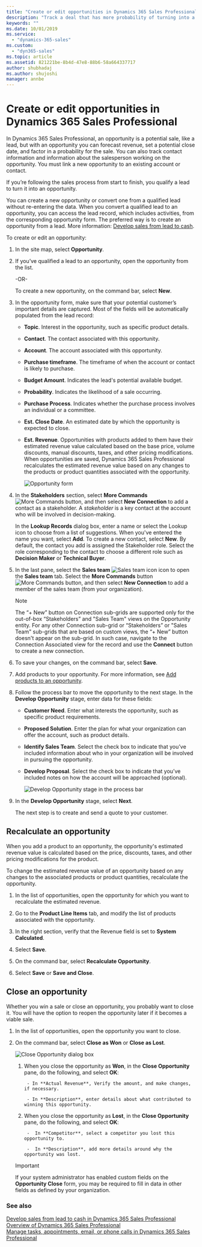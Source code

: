```yaml
---
title: "Create or edit opportunities in Dynamics 365 Sales Professional | MicrosoftDocs"
description: "Track a deal that has more probability of turning into a business as an opportunity in Dynamics 365 Sales Professional."
keywords: ""
ms.date: 10/01/2019
ms.service:
  - "dynamics-365-sales"
ms.custom:
  - "dyn365-sales"
ms.topic: article
ms.assetid: 821221be-8b4d-47e8-88b6-58a664337717
author: shubhadaj
ms.author: shujoshi
manager: annbe
---
```


# Create or edit opportunities in Dynamics 365 Sales Professional

In Dynamics 365 Sales Professional, an opportunity is a potential sale, like a lead, but with an opportunity you can forecast revenue, set a potential close date, and factor in a probability for the sale. You can also track contact information and information about the salesperson working on the opportunity.
You must link a new opportunity to an existing account or contact.

If you’re following the sales process from start to finish, you qualify a lead to turn it into an opportunity.

You can create a new opportunity or convert one from a qualified lead without re-entering the data. When you convert a qualified lead to an opportunity, you can access the lead record, which includes activities, from the corresponding opportunity form. The preferred way is to create an opportunity from a lead. More information: [Develop sales from lead to cash](develop-sales-lead-to-cash-sales-professional.md).


To create or edit an opportunity:

1. In the site map, select **Opportunity**.

2. If you’ve qualified a lead to an opportunity, open the opportunity from the list.

    -OR-

    To create a new opportunity, on the command bar, select **New**.

 3. In the opportunity form, make sure that your potential customer’s important details are captured. Most of the fields will be automatically populated from the lead record:

    -   **Topic**. Interest in the opportunity, such as specific product details.

    -   **Contact**. The contact associated with this opportunity.

    -   **Account**. The account associated with this opportunity.

    -   **Purchase timeframe**. The timeframe of when the account or contact is likely to purchase.

    -   **Budget Amount**. Indicates the lead's potential available budget.

    -   **Probability**. Indicates the likelihood of a sale occurring.

    -   **Purchase Process**. Indicates whether the purchase process involves an individual or a committee.

    -   **Est. Close Date**. An estimated date by which the opportunity is expected to close.

    -   **Est. Revenue**. Opportunities with products added to them have their estimated revenue value calculated based on the base price, volume discounts, manual discounts, taxes, and other pricing modifications. When opportunities are saved, Dynamics 365 Sales Professional recalculates the estimated revenue value based on any changes to the products or product quantities associated with the opportunity.

        ![Opportunity form](media/opportunity-form.png "Opportunity form")

4.  In the **Stakeholders** section, select **More Commands** ![More Commands button](media/more-commands-button.png "More Commands button"), and then select **New Connection** to add a contact as a stakeholder. A *stakeholder* is a key contact at the account who will be involved in decision-making.

    In the **Lookup Records** dialog box, enter a name or select the Lookup icon to choose from a list of suggestions. When you've entered the name you want, select **Add**. To create a new contact, select **New**. By default, the contact you add is assigned the Stakeholder role. Select the role corresponding to the contact to choose a different role such as **Decision Maker** or **Technical Buyer**.

5.  In the last pane, select the **Sales team** ![Sales team icon](media/sales-team-icon.png "Sales team icon") icon to open the **Sales team** tab. Select the **More Commands** button ![More Commands button](media/more-commands-button.png "More Commands"), and then select **New Connection** to add a member of the sales team (from your organization).

    > [!NOTE]
    > The “+ New” button on Connection sub-grids are supported only for the out-of-box “Stakeholders” and "Sales Team" views on the Opportunity entity. For any other Connection sub-grid or “Stakeholders” or "Sales Team" sub-grids that are based on custom views, the “+ New” button doesn't appear on the sub-grid. In such case, navigate to the Connection Associated view for the record and use the **Connect** button to create a new connection. 

6.  To save your changes, on the command bar, select **Save**.

7.  Add products to your opportunity. For more information, see [Add products to an opportunity](add-products-opportunity-sp.md).

8.  Follow the process bar to move the opportunity to the next stage. In the **Develop Opportunity** stage, enter data for these fields:

    -   **Customer Need**. Enter what interests the opportunity, such as specific product requirements.

    -   **Proposed Solution**. Enter the plan for what your organization can offer the account, such as product details.

    -   **Identify Sales Team**. Select the check box to indicate that you’ve included information about who in your organization will be involved in pursuing the opportunity.

    -   **Develop Proposal**. Select the check box to indicate that you’ve included notes on how the account will be approached (optional).

        ![Develop Opportunity stage in the process bar](media/develop-opportunity-stage-bpf.png "Develop Opportunity stage in the process bar")

9.  In the **Develop Opportunity** stage, select **Next**.

    The next step is to create and send a quote to your customer. 

## Recalculate an opportunity

When you add a product to an opportunity, the opportunity's estimated revenue value is calculated based on the price, discounts, taxes, and other pricing modifications for the product.

To change the estimated revenue value of an opportunity based on any changes to the associated products or product quantities, recalculate the opportunity.

1.  In the list of opportunities, open the opportunity for which you want to recalculate the estimated revenue.

2.  Go to the **Product Line Items** tab, and modify the list of products
    associated with the opportunity.

3.  In the right section, verify that the Revenue field is set to **System Calculated**.

4.  Select **Save**.

5.  On the command bar, select **Recalculate Opportunity**.

6.  Select **Save** or **Save and Close**.

## Close an opportunity

Whether you win a sale or close an opportunity, you probably want to close it. You will have the option to reopen the opportunity later if it becomes a viable sale.

1.  In the list of opportunities, open the opportunity you want to close.

2.  On the command bar, select **Close as Won** or **Close as Lost**.

    ![Close Opportunity dialog box](media/close-opportunity-dialog-box.png "Close Opportunity dialog box")

    1. When you close the opportunity as **Won**, in the **Close Opportunity** pane, do the following, and select **OK**:

            - In **Actual Revenue**, Verify the amount, and make changes, if necessary.

            - In **Description**, enter details about what contributed to winning this opportunity. 

    2. When you close the opportunity as **Lost**, in the **Close Opportunity** pane, do the following, and select **OK**:

            -  In **Competitor**, select a competitor you lost this opportunity to.

            -  In **Description**, add more details around why the opportunity was lost.

    > [!IMPORTANT]
    > If your system administrator has enabled custom fields on the **Opportunity Close** form, you may be required to fill in data in other fields as defined by your organization. 

### See also

[Develop sales from lead to cash in Dynamics 365 Sales Professional](develop-sales-lead-to-cash-sales-professional.md)  
[Overview of Dynamics 365 Sales Professional](sales-professional-overview.md)  
[Manage tasks, appointments, email, or phone calls in Dynamics 365 Sales Professional](manage-activities.md)
